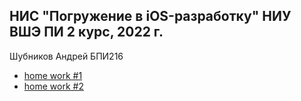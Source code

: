 ## НИС "Погружение в iOS-разработку" НИУ ВШЭ ПИ 2 курс, 2022 г. 
Шубников Андрей БПИ216

- [home work #1](https://github.com/shbov/hse-ios/tree/master/akshubnikovPW1)
- [home work #2](https://github.com/shbov/hse-ios/tree/master/akshubnikovPW2)
